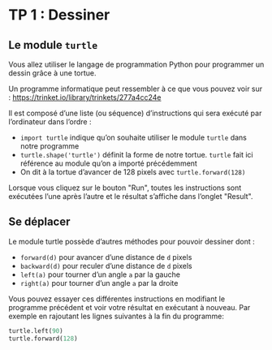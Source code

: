 # TP 1 : Dessiner

## Le module `turtle`

Vous allez utiliser le langage de programmation Python pour programmer un dessin grâce à une tortue. 

Un programme informatique peut ressembler à ce que vous pouvez voir sur : https://trinket.io/library/trinkets/277a4cc24e

Il est composé d’une liste (ou séquence) d’instructions qui sera exécuté par l’ordinateur dans l’ordre :
-	`import turtle` indique qu’on souhaite utiliser le module `turtle` dans notre programme
-	`turtle.shape('turtle')` définit la forme de notre tortue. `turtle` fait ici référence au module qu’on a importé précédemment
-	On dit à la tortue d’avancer de 128 pixels avec `turtle.forward(128)`

Lorsque vous cliquez sur le bouton "Run", toutes les instructions sont exécutées l’une après l’autre et le résultat s’affiche dans l’onglet "Result".

## Se déplacer

Le module turtle possède d’autres méthodes pour pouvoir dessiner dont :
-	`forward(d)` pour avancer d’une distance de `d` pixels
-	`backward(d)` pour reculer d’une distance de `d` pixels
-	`left(a)` pour tourner d’un angle `a` par la gauche
-	`right(a)` pour tourner d’un angle `a` par la droite

Vous pouvez essayer ces différentes instructions en modifiant le programme précédent et voir votre résultat en exécutant à nouveau. 
Par exemple en rajoutant les lignes suivantes à la fin du programme:
```python
turtle.left(90)
turtle.forward(128)
```
